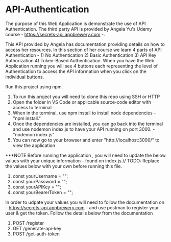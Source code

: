 # API-Authentication

The purpose of this Web Application is demonstrate the use of API Authentication. The third party API is provided by Angela Yu's Udemy course - https://secrets-api.appbrewery.com -.

This API provided by Angela has documentation providing details on how to access her resources. In this section of her course we learn 4 parts of API Authentication - 1) No Authentication 2) Basic Authentication 
3) API Key Authorization 4) Token-Based Authentication. When you have the Web Application running  you will see 4 buttons each representing the level of Authentication to access the API information when you click on the individual buttons.


Run this project using npm.

1) To run this project you will need to clone this repo using SSH or HTTP
2) Open the folder in VS Code or applicable source-code editor with access to terminal
3) When in the terminal, use npm install to install node dependencies - "npm install."
4) Once the dependencies are installed, you can go back into the terminal and use nodemon index.js to have your API running on port 3000. - "nodemon index.js"
5) You can now go to your browser and enter "http://localhost:3000/" to view the application

***NOTE Before running the application , you will need to update the below values with your unique information - found on index.js
// TODO: Replace the values below with your own before running this file.
1) const yourUsername = "";
2) const yourPassword = "";
3) const yourAPIKey = "";
4) const yourBearerToken = "";

In order to udpate your values you will need to follow the documentation on - https://secrets-api.appbrewery.com - and use postman to register your user & get the token.
Follow the details below from the documentation
1) POST /register
2) GET /generate-api-key
3) POST /get-auth-token


